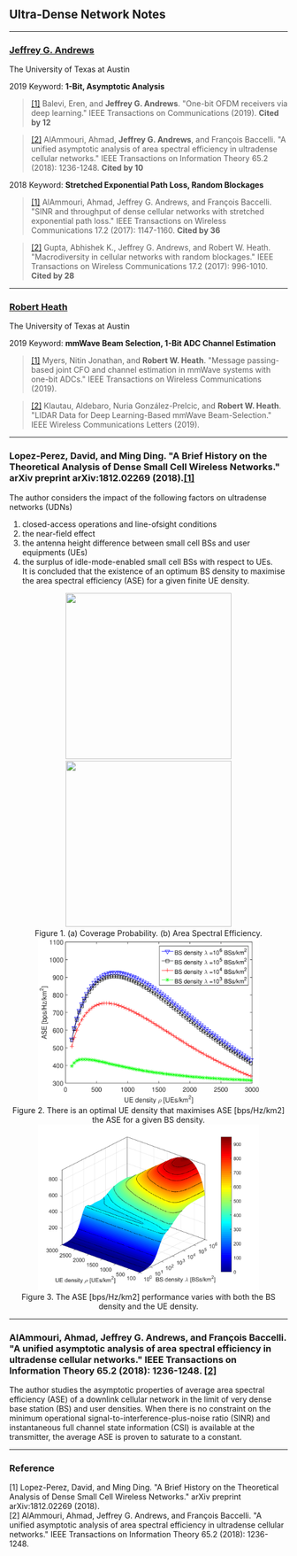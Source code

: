 ## Ultra-Dense Network Notes  
------

### [Jeffrey G. Andrews](https://ieeexplore.ieee.org/author/37271209100)  
The University of Texas at Austin


2019 Keyword: **1-Bit, Asymptotic Analysis**

>[[1]](https://ieeexplore.ieee.org/document/8663458) Balevi, Eren, and **Jeffrey G. Andrews**. "One-bit OFDM receivers via deep learning." IEEE Transactions on Communications (2019). **Cited by 12**

>[[2]](https://ieeexplore.ieee.org/document/8375976) AlAmmouri, Ahmad, **Jeffrey G. Andrews**, and François Baccelli. "A unified asymptotic analysis of area spectral efficiency in ultradense cellular networks." IEEE Transactions on Information Theory 65.2 (2018): 1236-1248. **Cited by 10**


2018 Keyword: **Stretched Exponential Path Loss, Random Blockages**

>[[1]](https://ieeexplore.ieee.org/document/8122033) AlAmmouri, Ahmad, Jeffrey G. Andrews, and François Baccelli. "SINR and throughput of dense cellular networks with stretched exponential path loss." IEEE Transactions on Wireless Communications 17.2 (2017): 1147-1160. **Cited by 36**

>[[2]](https://ieeexplore.ieee.org/document/8114332) Gupta, Abhishek K., Jeffrey G. Andrews, and Robert W. Heath. "Macrodiversity in cellular networks with random blockages." IEEE Transactions on Wireless Communications 17.2 (2017): 996-1010. **Cited by 28**

----

### [Robert Heath](https://scholar.google.com/citations?hl=zh-CN&user=17Ko8Q0AAAAJ&view_op=list_works&sortby=pubdate)  
The University of Texas at Austin

2019 Keyword: **mmWave Beam Selection, 1-Bit ADC Channel Estimation**

>[[1]](https://ieeexplore.ieee.org/abstract/document/8692745) Myers, Nitin Jonathan, and **Robert W. Heath**. "Message passing-based joint CFO and channel estimation in mmWave systems with one-bit ADCs." IEEE Transactions on Wireless Communications (2019).

>[[2]](https://ieeexplore.ieee.org/abstract/document/8642397) Klautau, Aldebaro, Nuria González-Prelcic, and **Robert W. Heath**. "LIDAR Data for Deep Learning-Based mmWave Beam-Selection." IEEE Wireless Communications Letters (2019).

---

### Lopez-Perez, David, and Ming Ding. "A Brief History on the Theoretical Analysis of Dense Small Cell Wireless Networks." arXiv preprint arXiv:1812.02269 (2018).[[1]](https://arxiv.org/pdf/1812.02269.pdf)

The author considers  the impact of the following factors on ultradense networks (UDNs)  
1. closed-access operations and line-ofsight conditions   
2. the near-field effect  
3. the antenna height difference between small cell BSs and user equipments (UEs)  
4. the surplus of idle-mode-enabled small cell BSs with respect to UEs.  
It is concluded that  the existence of an optimum BS density to maximise the area spectral efficiency (ASE) for a given finite UE density.  

<center>
<img src="./Photos/anotherSINRinvar_PrCov_AntH8p5m_varUEden_v1-1.png" width="300" height="300"> <img src="./Photos/anotherSINRinvar_ASE_AntH8p5m_varUEden_v1-1.png" width="300" height="300">
<center>Figure 1. (a) Coverage Probability. (b) Area Spectral Efficiency.</center>
</center>

<center>
<img src="./Photos/the_optimal_scheduling_problem-1.png" width="400" height="300">
<center>Figure 2. There is an optimal UE density that maximises ASE
[bps/Hz/km2] the ASE for a given BS density.</center>
</center>

<center>
 <img src="./Photos/ourASE_BSden_vs_UEden_3D_v2-1.png" width="400" height="300">
<center>Figure 3. The ASE [bps/Hz/km2] performance varies with both the BS density and the UE density.</center>
</center>

---
### AlAmmouri, Ahmad, Jeffrey G. Andrews, and François Baccelli. "A unified asymptotic analysis of area spectral efficiency in ultradense cellular networks." IEEE Transactions on Information Theory 65.2 (2018): 1236-1248. [[2]](https://ieeexplore.ieee.org/document/8375976)  

The author studies the asymptotic properties of average area spectral efficiency (ASE) of a downlink cellular network in the limit of very dense base station (BS) and user densities. When there is no constraint on the minimum operational signal-to-interference-plus-noise ratio (SINR) and instantaneous full channel state information (CSI) is available at the transmitter, the average ASE is proven to saturate to a constant.


---
### Reference  
[1] Lopez-Perez, David, and Ming Ding. "A Brief History on the Theoretical Analysis of Dense Small Cell Wireless Networks." arXiv preprint arXiv:1812.02269 (2018).  
[2] AlAmmouri, Ahmad, Jeffrey G. Andrews, and François Baccelli. "A unified asymptotic analysis of area spectral efficiency in ultradense cellular networks." IEEE Transactions on Information Theory 65.2 (2018): 1236-1248.
